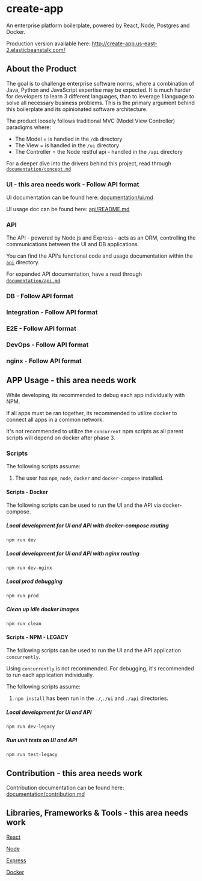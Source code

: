 
# create-app 
An enterprise platform boilerplate, powered by React, Node, Postgres and Docker.     
      
Production version available here: http://create-app.us-east-2.elasticbeanstalk.com/      
      
## About the Product 
The goal is to challenge enterprise software norms, where a combination of Java, Python and JavaScript expertise may be
 expected. It is much harder for developers to learn 3 different languages, than to leverage 1 language to solve all
  necessary business problems. This is the primary argument behind this boilerplate and its opinionated software architecture.    
     
The product loosely follows traditional MVC (Model View Controller) paradigms where:      
 - The Model = is handled in the `/db` directory      
 - The View = is handled in the `/ui` directory      
 - The Controller = the Node restful api  - handled in the `/api` directory      
         
For a deeper dive into the drivers behind this project, read through [`documentation/concept.md`](https://github.com/escobard/create-app/blob/master/documentation/concept.md)      
      
### UI - this area needs work - Follow API format
 UI documentation can be found here: [documentation/ui.md](https://github.com/escobard/create-app/blob/master/documentation/ui.md)      
      
UI usage doc can be found here: [api/README.md](https://github.com/escobard/create-app/blob/master/ui/README.md)      
      
### API   

The API - powered by Node.js and Express - acts as an ORM, controlling the communications between the UI and DB applications.  

You can find the API's functional code and usage documentation within the [`api`](https://github.com/escobard/create-app/tree/master/api) directory.

For expanded API documentation, have a read through [`documentation/api.md`](https://github.com/escobard/create-app/blob/master/documentation/api.md).

### DB - Follow API format

### Integration - Follow API format

### E2E - Follow API format

### DevOps - Follow API format

### nginx - Follow API format
  
## APP Usage - this area needs work

 While developing, its recommended to debug each app individually with NPM.      
      
If all apps must be ran together, its recommended to utilize docker to connect all apps in a common network.      
      
It's not recommended to utilize the `concurrent` npm scripts as all parent scripts will depend on docker after phase 3.      
      
### Scripts      
 The following scripts assume:      
      
1) The user has `npm`, `node`, `docker` and `docker-compose` installed.      
      
#### Scripts - Docker      
 The following scripts can be used to run the UI and the API via docker-compose.      
      
##### Local development for UI and API with docker-compose routing      
 `npm run dev`      
 ##### Local development for UI and API with nginx routing      
 `npm run dev-nginx`      
 ##### Local prod debugging      
 `npm run prod`      
 ##### Clean up idle docker images      
 `npm run clean`      
 #### Scripts - NPM - LEGACY      
 The following scripts can be used to run the UI and the API application `concurrently`.       
      
Using `concurrently` is not recommended. For debugging, it's recommended to run each application individually.      
      
      
The following scripts assume:      
      
1. `npm install` has been run in the `./`,`./ui` and `./api` directories.      
      
##### Local development for UI and API      
 `npm run dev-legacy`      
 ##### Run unit tests on UI and API      
 `npm run test-legacy`      
 
## Contribution - this area needs work
 Contribution documentation can be found here: [documentation/contribution.md](https://github.com/escobard/create-app/blob/master/documentation/contribution.md)      
      
## Libraries, Frameworks & Tools - this area needs work
[React](https://reactjs.org/)      
      
[Node](https://nodejs.org/en/)      
      
[Express](https://expressjs.com/)      
      
[Docker](https://www.docker.com/)
